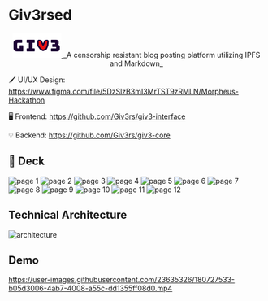 # Giv3rsed

<p align="center">
<a href="https://weathered-limit-7676.on.fleek.co/">
<img src="https://raw.githubusercontent.com/Giv3rs/.github/main/profile/assets/giv3_logo.svg"/>
</a>
_A censorship resistant blog posting platform utilizing IPFS and Markdown_

🖌️ UI/UX Design: <https://www.figma.com/file/5DzSlzB3mI3MrTST9zRMLN/Morpheus-Hackathon>

🖥️ Frontend: <https://github.com/Giv3rs/giv3-interface>

💡 Backend: <https://github.com/Giv3rs/giv3-core>

## 📑 Deck

![page 1](https://raw.githubusercontent.com/Giv3rs/.github/main/profile/assets/ss_Page_01.png")
![page 2](https://raw.githubusercontent.com/Giv3rs/.github/main/profile/assets/ss_Page_02.png")
![page 3](https://raw.githubusercontent.com/Giv3rs/.github/main/profile/assets/ss_Page_03.png")
![page 4](https://raw.githubusercontent.com/Giv3rs/.github/main/profile/assets/ss_Page_04.png")
![page 5](https://raw.githubusercontent.com/Giv3rs/.github/main/profile/assets/ss_Page_05.png")
![page 6](https://raw.githubusercontent.com/Giv3rs/.github/main/profile/assets/ss_Page_06.png")
![page 7](https://raw.githubusercontent.com/Giv3rs/.github/main/profile/assets/ss_Page_07.png")
![page 8](https://raw.githubusercontent.com/Giv3rs/.github/main/profile/assets/ss_Page_08.png")
![page 9](https://raw.githubusercontent.com/Giv3rs/.github/main/profile/assets/ss_Page_09.png")
![page 10](https://raw.githubusercontent.com/Giv3rs/.github/main/profile/assets/ss_Page_10.png")
![page 11](https://raw.githubusercontent.com/Giv3rs/.github/main/profile/assets/ss_Page_11.png")
![page 12](https://raw.githubusercontent.com/Giv3rs/.github/main/profile/assets/ss_Page_12.png")

## Technical Architecture

![architecture](https://raw.githubusercontent.com/Giv3rs/.github/main/profile/assets/architecture.drawio.svg")

## Demo

https://user-images.githubusercontent.com/23635326/180727533-b05d3006-4ab7-4008-a55c-dd1355ff08d0.mp4
